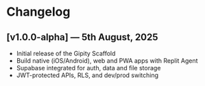 # Changelog

## [v1.0.0-alpha] — 5th August, 2025
- Initial release of the Gipity Scaffold
- Build native (iOS/Android), web and PWA apps with Replit Agent
- Supabase integrated for auth, data and file storage
- JWT-protected APIs, RLS, and dev/prod switching